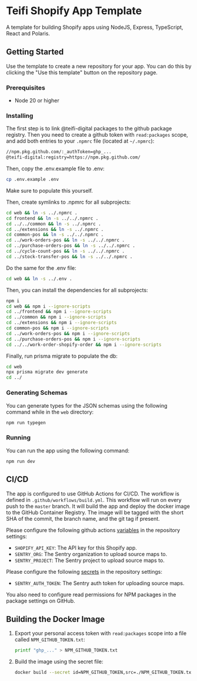 # Teifi Shopify App Template
A template for building Shopify apps using NodeJS, Express, TypeScript, React and Polaris.

## Getting Started
Use the template to create a new repository for your app. You can do this by clicking the "Use this template" button on the repository page.

### Prerequisites
- Node 20 or higher

### Installing
The first step is to link @teifi-digital packages to the github package registry.
Then you need to create a github token with `read:packages` scope, and add both entries to your `.npmrc` file (located at `~/.npmrc`):
```bash
//npm.pkg.github.com/:_authToken=ghp_...
@teifi-digital:registry=https://npm.pkg.github.com/
```

Then, copy the .env.example file to .env:
```bash
cp .env.example .env
```

Make sure to populate this yourself.

Then, create symlinks to .npmrc for all subprojects:
```bash
cd web && ln -s ../.npmrc .
cd frontend && ln -s ../../.npmrc .
cd ../../common && ln -s ../.npmrc .
cd ../extensions && ln -s ../.npmrc .
cd common-pos && ln -s ../../.npmrc .
cd ../work-orders-pos && ln -s ../../.npmrc .
cd ../purchase-orders-pos && ln -s ../../.npmrc .
cd ../cycle-count-pos && ln -s ../../.npmrc .
cd ../stock-transfer-pos && ln -s ../../.npmrc .
```

Do the same for the .env file:
```bash
cd web && ln -s ../.env .
```

Then, you can install the dependencies for all subprojects:
```bash
npm i
cd web && npm i --ignore-scripts
cd ../frontend && npm i --ignore-scripts
cd ../common && npm i --ignore-scripts
cd ../extensions && npm i --ignore-scripts
cd common-pos && npm i --ignore-scripts
cd ../work-orders-pos && npm i --ignore-scripts
cd ../purchase-orders-pos && npm i --ignore-scripts
cd ../../work-order-shopify-order && npm i --ignore-scripts
```

Finally, run prisma migrate to populate the db:
```bash
cd web
npx prisma migrate dev generate
cd ../
```

### Generating Schemas
You can generate types for the JSON schemas using the following command while in the `web` directory:
```bash
npm run typegen
```

### Running
You can run the app using the following command:
```
npm run dev
```

## CI/CD
The app is configured to use GitHub Actions for CI/CD.
The workflow is defined in `.github/workflows/build.yml`.
This workflow will run on every push to the `master` branch.
It will build the app and deploy the docker image to the GitHub Container Registry.
The image will be tagged with the short SHA of the commit, the branch name, and the git tag if present.

Please configure the following github actions [variables](https://docs.github.com/en/actions/learn-github-actions/variables) in the repository settings:
- `SHOPIFY_API_KEY`: The API key for this Shopify app.
- `SENTRY_ORG`: The Sentry organization to upload source maps to.
- `SENTRY_PROJECT`: The Sentry project to upload source maps to.

Please configure the following [secrets](https://docs.github.com/en/actions/security-guides/using-secrets-in-github-actions) in the repository settings:
- `SENTRY_AUTH_TOKEN`: The Sentry auth token for uploading source maps.

You also need to configure read permissions for NPM packages in the package settings on GitHub.

## Building the Docker Image
1. Export your personal access token with `read:packages` scope into a file called `NPM_GITHUB_TOKEN.txt`:
   ```sh
   printf "ghp_..." > NPM_GITHUB_TOKEN.txt
   ```
2. Build the image using the secret file:
   ```sh
   docker build --secret id=NPM_GITHUB_TOKEN,src=./NPM_GITHUB_TOKEN.txt .
   ```
